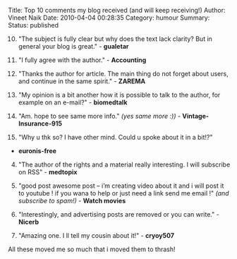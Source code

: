 Title: Top 10 comments my blog received (and will keep receiving!)
Author: Vineet Naik
Date: 2010-04-04 00:28:35
Category: humour
Summary: 
Status: published

10. "The subject is fully clear but why does the text lack clarity? But
in general your blog is great." - **gualetar**

9. "I fully agree with the author."  - **Accounting**

8. "Thanks the author for article. The main thing do not forget about
users, and continue in the same spirit."  - **ZAREMA**

7. "My opinion is a bit another how it is possible to talk to the
author, for example on an e-mail?" - **biomedtalk**

6. "Am. hope to see same more info."  *(yes same more :))* -
**Vintage-Insurance-915**

5. "Why u thk so? I have other mind. Could u spoke about it in a bit!?"
- **euronis-free**

4. "The author of the rights and a material really interesting. I will
subscribe on RSS" - **medtopix**

3. "good post awesome post – i’m creating video about it and i will post
it to youtube !  if you wana to help or just need a link send me email
!"  *(and subscribe to spam!)* - **Watch movies**

2. "Interestingly, and advertising posts are removed or you can write." -
**Nicerb**

1. "Amazing one. I ll tell my cousin about it!" - **cryoy507**

All these moved me so much that i moved them to thrash!
